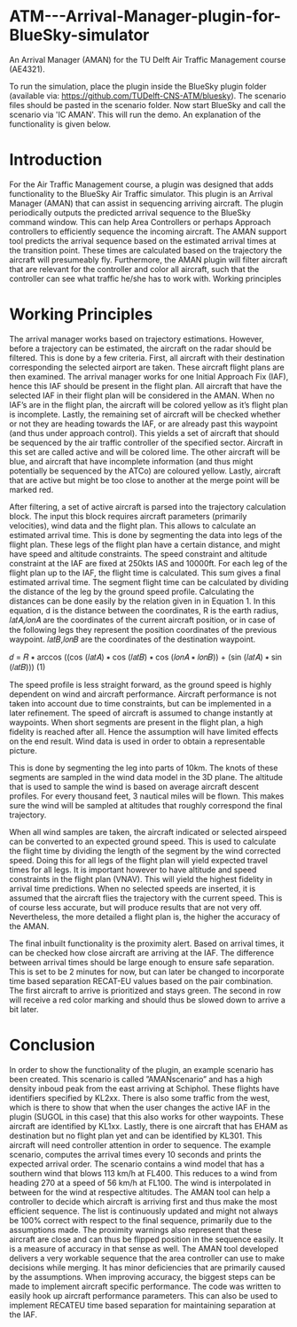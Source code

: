 # ATM---Arrival-Manager-plugin-for-BlueSky-simulator
An Arrival Manager (AMAN) for the TU Delft Air Traffic Management course (AE4321).

To run the simulation, place the plugin inside the BlueSky plugin folder (available via: https://github.com/TUDelft-CNS-ATM/bluesky).
The scenario files should be pasted in the scenario folder. Now start BlueSky and call the scenario via 'IC AMAN'. This will run the demo. 
An explanation of the functionality is given below.


# Introduction
For the Air Traffic Management course, a plugin was designed that adds functionality to the BlueSky Air
Traffic simulator. This plugin is an Arrival Manager (AMAN) that can assist in sequencing arriving aircraft.
The plugin periodically outputs the predicted arrival sequence to the BlueSky command window.
This can help Area Controllers or perhaps Approach controllers to efficiently sequence the incoming
aircraft. The AMAN support tool predicts the arrival sequence based on the estimated arrival times at
the transition point. These times are calculated based on the trajectory the aircraft will presumeably fly.
Furthermore, the AMAN plugin will filter aircraft that are relevant for the controller and color all aircraft,
such that the controller can see what traffic he/she has to work with.
Working principles



# Working Principles
The arrival manager works based on trajectory estimations. However, before a trajectory can be estimated,
the aircraft on the radar should be filtered. This is done by a few criteria. First, all aircraft
with their destination corresponding the selected airport are taken. These aircraft flight plans are then
examined. The arrival manager works for one Initial Approach Fix (IAF), hence this IAF should be
present in the flight plan. All aircraft that have the selected IAF in their flight plan will be considered
in the AMAN. When no IAF’s are in the flight plan, the aircraft will be colored yellow as it’s flight plan
is incomplete. Lastly, the remaining set of aircraft will be checked whether or not they are heading
towards the IAF, or are already past this waypoint (and thus under approach control). This yields a
set of aircraft that should be sequenced by the air traffic controller of the specified sector. Aircraft in
this set are called active and will be colored lime. The other aircraft will be blue, and aircraft that have
incomplete information (and thus might potentially be sequenced by the ATCo) are coloured yellow.
Lastly, aircraft that are active but might be too close to another at the merge point will be marked red.

After filtering, a set of active aircraft is parsed into the trajectory calculation block. The input this block
requires aircraft parameters (primarily velocities), wind data and the flight plan. This allows to calculate
an estimated arrival time. This is done by segmenting the data into legs of the flight plan. These legs
of the flight plan have a certain distance, and might have speed and altitude constraints. The speed
constraint and altitude constraint at the IAF are fixed at 250kts IAS and 10000ft. For each leg of the
flight plan up to the IAF, the flight time is calculated. This sum gives a final estimated arrival time. The
segment flight time can be calculated by dividing the distance of the leg by the ground speed profile.
Calculating the distances can be done easily by the relation given in in Equation 1. In this equation,
d is the distance between the coordinates, R is the earth radius, 𝑙𝑎𝑡𝐴,𝑙𝑜𝑛𝐴 are the coordinates of the
current aircraft position, or in case of the following legs they represent the position coordinates of the
previous waypoint. 𝑙𝑎𝑡𝐵,𝑙𝑜𝑛𝐵 are the coordinates of the destination waypoint.

𝑑 = 𝑅 ∗ arccos ((cos (𝑙𝑎𝑡𝐴) ∗ cos (𝑙𝑎𝑡𝐵) ∗ cos (𝑙𝑜𝑛𝐴 ∗ 𝑙𝑜𝑛𝐵)) + (sin (𝑙𝑎𝑡𝐴) ∗ sin (𝑙𝑎𝑡𝐵))) (1)

The speed profile is less straight forward, as the ground speed is highly dependent on wind and aircraft
performance. Aircraft performance is not taken into account due to time constraints, but can be implemented
in a later refinement. The speed of aircraft is assumed to change instantly at waypoints. When
short segments are present in the flight plan, a high fidelity is reached after all. Hence the assumption
will have limited effects on the end result. Wind data is used in order to obtain a representable
picture.

This is done by segmenting the leg into parts of 10km. The knots of these segments are sampled in
the wind data model in the 3D plane. The altitude that is used to sample the wind is based on average
aircraft descent profiles. For every thousand feet, 3 nautical miles will be flown. This makes sure the
wind will be sampled at altitudes that roughly correspond the final trajectory.

When all wind samples are taken, the aircraft indicated or selected airspeed can be converted to an
expected ground speed. This is used to calculate the flight time by dividing the length of the segment
by the wind corrected speed. Doing this for all legs of the flight plan will yield expected travel times
for all legs. It is important however to have altitude and speed constraints in the flight plan (VNAV).
This will yield the highest fidelity in arrival time predictions. When no selected speeds are inserted, it
is assumed that the aircraft flies the trajectory with the current speed. This is of course less accurate,
but will produce results that are not very off. Nevertheless, the more detailed a flight plan is, the higher
the accuracy of the AMAN.

The final inbuilt functionality is the proximity alert. Based on arrival times, it can be checked how close
aircraft are arriving at the IAF. The difference between arrival times should be large enough to ensure
safe separation. This is set to be 2 minutes for now, but can later be changed to incorporate time based
separation RECAT-EU values based on the pair combination. The first aircraft to arrive is prioritized
and stays green. The second in row will receive a red color marking and should thus be slowed down
to arrive a bit later.


# Conclusion
In order to show the functionality of the plugin, an example scenario has been created. This scenario is
called ”AMANscenario” and has a high density inboud peak from the east arriving at Schiphol. These
flights have identifiers specified by KL2xx. There is also some traffic from the west, which is there to
show that when the user changes the active IAF in the plugin (SUGOL in this case) that this also works
for other waypoints. These aircraft are identified by KL1xx. Lastly, there is one aircraft that has EHAM
as destination but no flight plan yet and can be identified by KL301. This aircraft will need controller
attention in order to sequence. The example scenario, computes the arrival times every 10 seconds
and prints the expected arrival order. The scenario contains a wind model that has a southern wind
that blows 113 km/h at FL400. This reduces to a wind from heading 270 at a speed of 56 km/h at
FL100. The wind is interpolated in between for the wind at respective altitudes. The AMAN tool can
help a controller to decide which aircraft is arriving first and thus make the most efficient sequence. The
list is continuously updated and might not always be 100% correct with respect to the final sequence,
primarily due to the assumptions made. The proximity warnings also represent that these aircraft are
close and can thus be flipped position in the sequence easily. It is a measure of accuracy in that
sense as well. The AMAN tool developed delivers a very workable sequence that the area controller
can use to make decisions while merging. It has minor deficiencies that are primarily caused by the
assumptions. When improving accuracy, the biggest steps can be made to implement aircraft specific
performance. The code was written to easily hook up aircraft performance parameters. This can also
be used to implement RECATEU time based separation for maintaining separation at the IAF.
